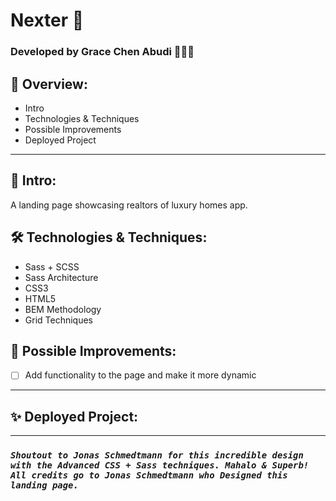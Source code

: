 # Nexter 🏡

### Developed by Grace Chen Abudi 👩🏽‍💻

## 📢 Overview:

- Intro
- Technologies & Techniques
- Possible Improvements
- Deployed Project

---

## 🔎 Intro:

A landing page showcasing realtors of luxury homes app.

## 🛠️ Technologies & Techniques:

- Sass + SCSS
- Sass Architecture
- CSS3
- HTML5
- BEM Methodology
- Grid Techniques
<!-- - Browser Support with `@supports`
- Responsive layout -->

## 🔧 Possible Improvements:

- [ ] Add functionality to the page and make it more dynamic

---

## ✨ Deployed Project:

---

### **_`Shoutout to Jonas Schmedtmann for this incredible design with the Advanced CSS + Sass techniques. Mahalo & Superb! All credits go to Jonas Schmedtmann who Designed this landing page.`_**
